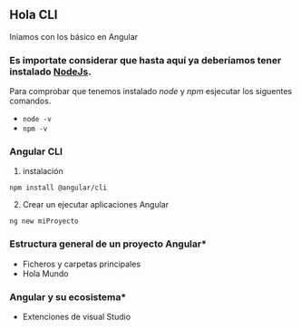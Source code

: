 ## Hola CLI

Iniamos con los básico en Angular

### Es importate considerar que hasta aquí ya deberíamos tener instalado [NodeJs](https://nodejs.org/es/).

Para comprobar que tenemos instalado *node* y *npm* esjecutar los siguentes comandos.
- `node -v`
- `npm -v`


### Angular CLI
1) instalación

`npm install @angular/cli`

2) Crear un ejecutar aplicaciones Angular

`ng new miProyecto`


### Estructura general de un proyecto Angular*
- Ficheros y carpetas principales
- Hola Mundo

### Angular y su ecosistema*
- Extenciones de visual Studio
